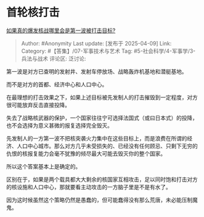 # 首轮核打击
[如果真的爆发核战哪里会是第一波被打击目标?](https://www.zhihu.com/question/658569945/answer/1893075140700520703)

> Author: #Anonymity
> Last update: [发布于 2025-04-09]
> Link:
> Category: #【答集】/07-军事技术与艺术 
> Tag: #5-社会科学/4-军事学/3-兵法与战术 
> 评论区:
> 泛讨论:

第一波是对方已查明的发射井、发射车停放场、战略轰炸机基地和潜艇基地。

而不是对方的首都、经济中心和人口中心。

在最理想的打击效果之下，如果上述目标被先发制人的打击摧毁到一定程度，对方很可能放弃反击直接投降。

失去了战略核武器的保护，一个国家往往宁可选择法国式（或曰日本式）的投降，也不会选择为意义甚微的报复选择完全毁灭。

先发制人的一方第一波不把核突袭火力集中在这些目标上，而是浪费在所谓的经济、人口中心城市。那么对方几乎未受损失的、已经没有任何顾忌、只剩下无穷的仇恨的核报复能力会毫不犹豫的倾尽最大可能去毁灭你的整个国家。

所以这个答案基本上是确定的。

区别在于，如果是两个载具都大大剩余的核国家互相攻击，足以同时饱和打击对方的核设施和人口中心，那就要看主动攻击的一方脑子里是不是有水了。

因为这时候虽然这个策略仍然是愚蠢的，但可能蠢得没有那么荒唐，未必能压制魔鬼。
